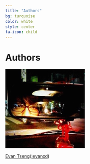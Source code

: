 ```yaml
---
title: "Authors"
bg: turquoise
color: white
style: center
fa-icon: child
---
```


# Authors

![Evan Xd](./img/evanxd.jpg)

[Evan Tseng](mailto:itoyxd@gmail.com)([:evanxd](http://github.com/evanxd))
